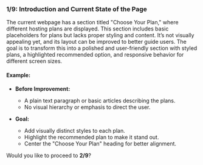 ### 1/9: **Introduction and Current State of the Page**

The current webpage has a section titled "Choose Your Plan," where different hosting plans are displayed. This section includes basic placeholders for plans but lacks proper styling and content. It’s not visually appealing yet, and its layout can be improved to better guide users. The goal is to transform this into a polished and user-friendly section with styled plans, a highlighted recommended option, and responsive behavior for different screen sizes.

#### Example:

- **Before Improvement:**
    
    - A plain text paragraph or basic articles describing the plans.
    - No visual hierarchy or emphasis to direct the user.
- **Goal:**
    
    - Add visually distinct styles to each plan.
    - Highlight the recommended plan to make it stand out.
    - Center the "Choose Your Plan" heading for better alignment.

Would you like to proceed to **2/9**?
